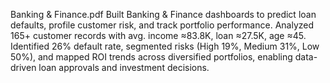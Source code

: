 Banking & Finance.pdf
Built Banking & Finance dashboards to predict loan defaults, profile customer risk, and track portfolio performance. Analyzed 165+ customer records with avg. income ≈83.8K, loan ≈27.5K, age ≈45. Identified 26% default rate, segmented risks (High 19%, Medium 31%, Low 50%), and mapped ROI trends across diversified portfolios, enabling data-driven loan approvals and investment decisions.
